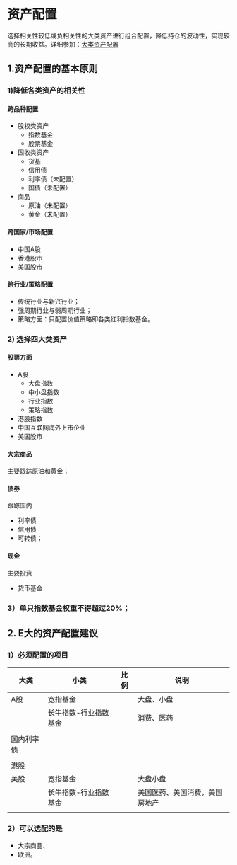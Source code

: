 # 资产配置



选择相关性较低或负相关性的大类资产进行组合配置，降低持仓的波动性，实现较高的长期收益。详细参加：[大类资产配置](http://mp.weixin.qq.com/s?__biz=Mzg4NTE2ODA1MQ==&mid=2247483691&idx=1&sn=095eee0a7fe93ec172a3acef798336ad&chksm=cfac43f7f8dbcae1312b1080a2dd0680a4441d2ad1cedabfa9f292d94da9616a115244b077d9&scene=21#wechat_redirect)



## 1.资产配置的基本原则



### 1)降低各类资产的相关性



#### 跨品种配置

- 股权类资产
  - 指数基金
  - 股票基金
- 固收类资产
  - 货基
  - 信用债
  - 利率债（未配置）
  - 国债（未配置）
- 商品
  - 原油（未配置）
  - 黄金（未配置）



####  跨国家/市场配置

- 中国A股
- 香港股市
- 美国股市



#### 跨行业/策略配置

- 传统行业与新兴行业；
- 强周期行业与弱周期行业；
- 策略方面：只配置价值策略即各类红利指数基金。



### 2) 选择四大类资产



####  股票方面

- A股
  - 大盘指数
  - 中小盘指数
  - 行业指数
  - 策略指数
- 港股指数
- 中国互联网海外上市企业
- 美国股市



#### 大宗商品

主要跟踪原油和黄金；



#### 债券

跟踪国内

- 利率债
- 信用债
- 可转债；



#### 现金

主要投资

- 货币基金



### 3）单只指数基金权重不得超过20%；





## 2. E大的资产配置建议

### 1）必须配置的项目

| 大类       | 小类                  | 比例 | 说明                           |
| ---------- | --------------------- | ---- | ------------------------------ |
| A股        | 宽指基金              |      | 大盘、小盘                     |
|            | 长牛指数-行业指数基金 |      | 消费、医药                     |
|            |                       |      |                                |
| 国内利率债 |                       |      |                                |
|            |                       |      |                                |
| 港股       |                       |      |                                |
| 美股       | 宽指基金              |      | 大盘小盘                       |
|            | 长牛指数-行业指数基金 |      | 美国医药、美国消费，美国房地产 |
|            |                       |      |                                |





### 2）可以选配的是

- 大宗商品、
- 欧洲。

